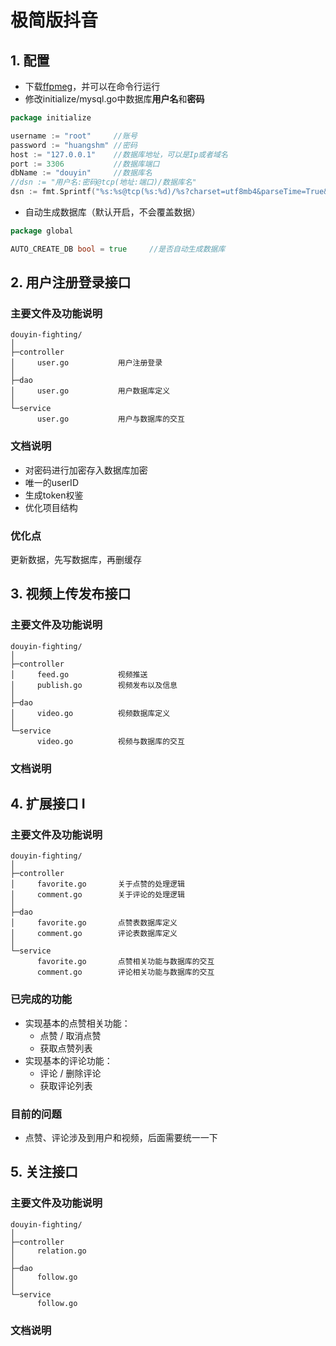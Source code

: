 # 极简版抖音
## 1. 配置
- 下载[ffpmeg](https://ffmpeg.org/)，并可以在命令行运行
- 修改initialize/mysql.go中数据库**用户名**和**密码**
```go
package initialize

username := "root"     //账号
password := "huangshm" //密码
host := "127.0.0.1"    //数据库地址，可以是Ip或者域名
port := 3306           //数据库端口
dbName := "douyin"     //数据库名
//dsn := "用户名:密码@tcp(地址:端口)/数据库名"
dsn := fmt.Sprintf("%s:%s@tcp(%s:%d)/%s?charset=utf8mb4&parseTime=True&loc=Local", username, password, host, port, dbName)
```
- 自动生成数据库（默认开启，不会覆盖数据）
```go
package global

AUTO_CREATE_DB bool = true     //是否自动生成数据库
```

## 2. 用户注册登录接口

### 主要文件及功能说明
```
douyin-fighting/
│
├─controller
│     user.go           用户注册登录
│
├─dao
│     user.go           用户数据库定义
│
└─service
      user.go           用户与数据库的交互
```
### 文档说明
- 对密码进行加密存入数据库加密
- 唯一的userID
- 生成token权鉴
- 优化项目结构

### 优化点
更新数据，先写数据库，再删缓存

## 3. 视频上传发布接口

### 主要文件及功能说明
```
douyin-fighting/
│
├─controller
│     feed.go           视频推送
│     publish.go        视频发布以及信息
│
├─dao
│     video.go          视频数据库定义
│
└─service
      video.go          视频与数据库的交互
```
### 文档说明

## 4. 扩展接口 I

### 主要文件及功能说明

``` 
douyin-fighting/
│
├─controller
│     favorite.go		关于点赞的处理逻辑
│     comment.go		关于评论的处理逻辑
│
├─dao
│     favorite.go		点赞表数据库定义
│     comment.go		评论表数据库定义
│
└─service
      favorite.go		点赞相关功能与数据库的交互
      comment.go		评论相关功能与数据库的交互
```

### 已完成的功能

- 实现基本的点赞相关功能：
    - 点赞 / 取消点赞
    - 获取点赞列表
- 实现基本的评论功能：
    - 评论 / 删除评论
    - 获取评论列表

### 目前的问题

- 点赞、评论涉及到用户和视频，后面需要统一一下

## 5. 关注接口

### 主要文件及功能说明
```
douyin-fighting/
│
├─controller
│     relation.go
│
├─dao
│     follow.go
│
└─service
      follow.go
```
### 文档说明